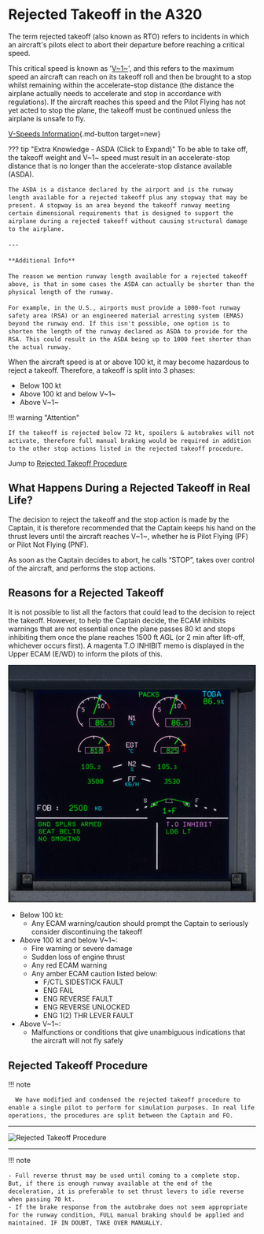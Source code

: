 # Rejected Takeoff in the A320

The term rejected takeoff (also known as RTO) refers to incidents in which an aircraft's pilots elect to abort their departure before reaching a critical speed. 

This critical speed is known as '[V~1~](../abbreviations.md)', and this refers to the maximum speed an aircraft can reach on its takeoff roll and then be brought to a stop whilst remaining within the accelerate-stop distance (the distance the airplane actually needs to accelerate and stop in accordance with regulations). 
If the aircraft reaches this speed and the Pilot Flying has not yet acted to stop the plane, the takeoff must be continued unless the airplane is unsafe to fly.

[V-Speeds Information](../abbreviations.md){.md-button target=new}

??? tip "Extra Knowledge - ASDA (Click to Expand)"
    To be able to take off, the takeoff weight and V~1~ speed must result in an accelerate-stop distance that is no longer than the accelerate-stop
    distance available (ASDA). 

    The ASDA is a distance declared by the airport and is the runway length available for a rejected takeoff plus any stopway that may be present. A stopway is an area beyond the takeoff runway meeting certain dimensional requirements that is designed to support the airplane during a rejected takeoff without causing structural damage to the airplane.

    ---
    
    **Additional Info**

    The reason we mention runway length available for a rejected takeoff above, is that in some cases the ASDA can actually be shorter than the physical length of the runway.

    For example, in the U.S., airports must provide a 1000-foot runway safety area (RSA) or an engineered material arresting system (EMAS) beyond the runway end. If this isn't possible, one option is to shorten the length of the runway declared as ASDA to provide for the RSA. This could result in the ASDA being up to 1000 feet shorter than the actual runway.

When the aircraft speed is at or above 100 kt, it may become hazardous to reject a takeoff. Therefore, a takeoff is split into 3 phases:  

- Below 100 kt  
- Above 100 kt and below V~1~  
- Above V~1~  

!!! warning "Attention"

    If the takeoff is rejected below 72 kt, spoilers & autobrakes will not activate, therefore full manual braking would be required in addition to the other stop actions listed in the rejected takeoff procedure.  

Jump to [Rejected Takeoff Procedure](#rejected-takeoff-procedure)

## What Happens During a Rejected Takeoff in Real Life?

The decision to reject the takeoff and the stop action is made by the Captain, it is therefore recommended that the Captain keeps his hand on the thrust levers until the aircraft reaches V~1~, whether he is Pilot Flying (PF) or Pilot Not Flying (PNF).

As soon as the Captain decides to abort, he calls “STOP”, takes over control of the aircraft, and performs the stop actions.

## Reasons for a Rejected Takeoff  

It is not possible to list all the factors that could lead to the decision to reject the takeoff. However, to help the Captain decide, the ECAM inhibits warnings that are not essential once the plane passes 80 kt and stops inhibiting them once the plane reaches 1500 ft AGL (or 2 min after lift-off, whichever occurs first). A magenta T.O INHIBIT memo is displayed in the Upper ECAM (E/WD) to inform the pilots of this.

![Upper ECAM T.O INHIBIT](../assets/advanced-guides/rejected-takeoff/upper-ecam-to-inhibit.jpg "Upper ECAM T.O INHIBIT")

- Below 100 kt:  
    - Any ECAM warning/caution should prompt the Captain to seriously consider discontinuing the takeoff
- Above 100 kt and below V~1~:  
    - Fire warning or severe damage
    - Sudden loss of engine thrust
    - Any red ECAM warning
    - Any amber ECAM caution listed below:
        - F/CTL SIDESTICK FAULT
        - ENG FAIL
        - ENG REVERSE FAULT
        - ENG REVERSE UNLOCKED
        - ENG 1(2) THR LEVER FAULT
- Above V~1~:  
    - Malfunctions or conditions that give unambiguous indications that the aircraft will not fly safely

## Rejected Takeoff Procedure  

!!! note

      We have modified and condensed the rejected takeoff procedure to enable a single pilot to perform for simulation purposes. In real life operations, the procedures are split between the Captain and FO. 

---

![Rejected Takeoff Procedure](../assets/advanced-guides/rejected-takeoff/rejected-takeoff-procedure.png "Rejected 
Takeoff Procedure")

[//]: # (Backup Text Below)

[//]: # ("STOP"......................................................ANNOUNCE  )

[//]: # (THRUST LEVERS..................................................IDLE  )

[//]: # (REVERSE THRUST.....................................MAX AVAIL  )

[//]: # (REVERSERS................................CHECK/ANNOUNCE  )

[//]: # (DECELERATION..........................CHECK/ANNOUNCE  )

[//]: # (AUDIO WARNINGS.........................................CANCEL  )

[//]: # ()
[//]: # (**AIRCRAFT STOPPED**  )

[//]: # ()
[//]: # (REVERSERS...................................................STOWED  )

[//]: # (THRUST LEVERS..................................................IDLE  )

[//]: # (ATC...................................................................NOTIFY  )

[//]: # (PARKING BRAKE.....................................................ON  )

[//]: # (CABIN CREW.....................................................ALERT  )

[//]: # (ECAM ACTIONS..........................................PERFORM  )

---

!!! note 

    - Full reverse thrust may be used until coming to a complete stop. But, if there is enough runway available at the end of the deceleration, it is preferable to set thrust levers to idle reverse when passing 70 kt.
    - If the brake response from the autobrake does not seem appropriate for the runway condition, FULL manual braking should be applied and maintained. IF IN DOUBT, TAKE OVER MANUALLY.
